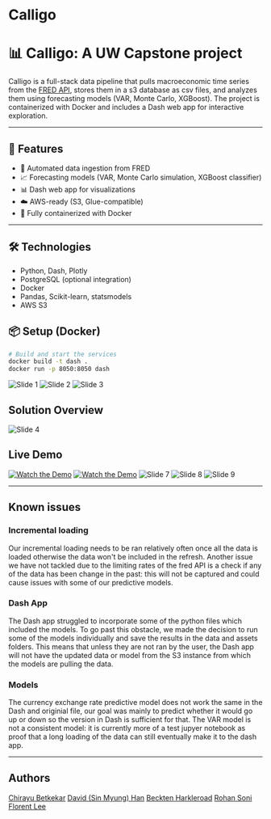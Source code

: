 # Calligo
# 📊 Calligo: A UW Capstone project

Calligo is a full-stack data pipeline that pulls macroeconomic time series from the [FRED API](https://fred.stlouisfed.org/), stores them in a s3 database as csv files, and analyzes them using forecasting models (VAR, Monte Carlo, XGBoost). The project is containerized with Docker and includes a Dash web app for interactive exploration.

---

## 🚀 Features

- 🔄 Automated data ingestion from FRED
- 📈 Forecasting models (VAR, Monte Carlo simulation, XGBoost classifier)
- 📊 Dash web app for visualizations
- ☁️ AWS-ready (S3, Glue-compatible)
- 🐳 Fully containerized with Docker

---

## 🛠️ Technologies

- Python, Dash, Plotly
- PostgreSQL (optional integration)
- Docker
- Pandas, Scikit-learn, statsmodels
- AWS S3 

## 📦 Setup (Docker)

```bash
# Build and start the services
docker build -t dash .
docker run -p 8050:8050 dash
```

![Slide 1](slides/Slide1.png)
![Slide 2](slides/Slide2.png)
![Slide 3](slides/Slide3.png)
## Solution Overview
![Slide 4](slides/Slide4.png)
## Live Demo
[![Watch the Demo](assets/etl_pipeline.png)](https://youtu.be/QnYO6jEtZjE)
[![Watch the Demo](assets/dash.png)](https://youtu.be/Mv3E31pOVcQ)
![Slide 7](slides/Slide7.png)
![Slide 8](slides/Slide8.png)
![Slide 9](slides/Slide9.png)

---

## Known issues
### Incremental loading 
Our incremental loading needs to be ran relatively often once all the data is loaded otherwise the data won't be included in the refresh.
Another issue we have not tackled due to the limiting rates of the fred API is a check if any of the data has been change in the past: this will not be captured and could cause issues with some of our predictive models.

### Dash App
The Dash app struggled to incorporate some of the python files which included the models. To go past this obstacle, we made the decision to run some of the models individually and save the results in the data and assets folders. This means that unless they are not ran by the user, the Dash app will not have the updated data or model from the S3 instance from which the models are pulling the data.

### Models
The currency exchange rate predictive model does not work the same in the Dash and originial file, our goal was mainly to predict whether it would go up or down so the version in Dash is sufficient for that. 
The VAR model is not a consistent model: it is currently more of a test jupyer notebook as proof that a long loading of the data can still eventually make it to the dash app.

---

## Authors
[Chirayu Betkekar](https://www.linkedin.com/in/chirayu-betkekar/)
[David (Sin Myung) Han](https://www.linkedin.com/in/sinmyunghan/)
[Beckten Harkleroad](https://www.linkedin.com/in/beckten-harkleroad/)
[Rohan Soni](https://www.linkedin.com/in/rohansoni98/)
[Florent Lee](https://www.linkedin.com/in/florent-lee/)
